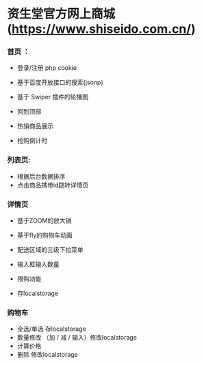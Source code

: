 # 资生堂官方网上商城(https://www.shiseido.com.cn/)

### 首页 ：

- 登录/注册   php  cookie

- 基于百度开放接口的搜索(jsonp)

- 基于 Swiper 插件的轮播图

- 回到顶部

- 热销商品展示

- 抢购倒计时

  

### 列表页:

- 根据后台数据排序
- 点击商品携带id跳转详情页



### 详情页

- 基于ZOOM的放大镜

- 基于fly的购物车动画

- 配送区域的三级下拉菜单

- 输入框输入数量

- 限购功能

- 存localstorage

  

### 购物车

- 全选/单选  存localstorage
- 数量修改 （加 / 减 / 输入）修改localstorage
-  计算价格 
- 删除  修改localstorage

